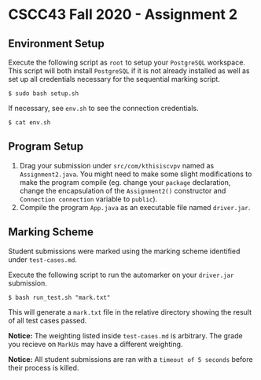 # CSCC43 Fall 2020 - Assignment 2

## Environment Setup

Execute the following script as ``root`` to setup your ``PostgreSQL`` workspace. This script will both install ``PostgreSQL`` if it is not already installed as well as set up all credentials necessary for the sequential marking script.

```
$ sudo bash setup.sh
```

If necessary, see ``env.sh`` to see the connection credentials.

```
$ cat env.sh
```

## Program Setup

1. Drag your submission under ``src/com/kthisiscvpv`` named as ``Assignment2.java``. You might need to make some slight modifications to make the program compile (eg. change your ``package`` declaration, change the encapsulation of the ``Assignment2()`` constructor and ``Connection connection`` variable to ``public``).
2. Compile the program ``App.java`` as an executable file named ``driver.jar``.

## Marking Scheme

Student submissions were marked using the marking scheme identified under ``test-cases.md``.

Execute the following script to run the automarker on your ``driver.jar`` submission.

```
$ bash run_test.sh "mark.txt"
```

This will generate a ``mark.txt`` file in the relative directory showing the result of all test cases passed.

**Notice:** The weighting listed inside ``test-cases.md`` is arbitrary. The grade you recieve on ``MarkUs`` may have a different weighting.

**Notice:** All student submissions are ran with a ``timeout of 5 seconds`` before their process is killed.
